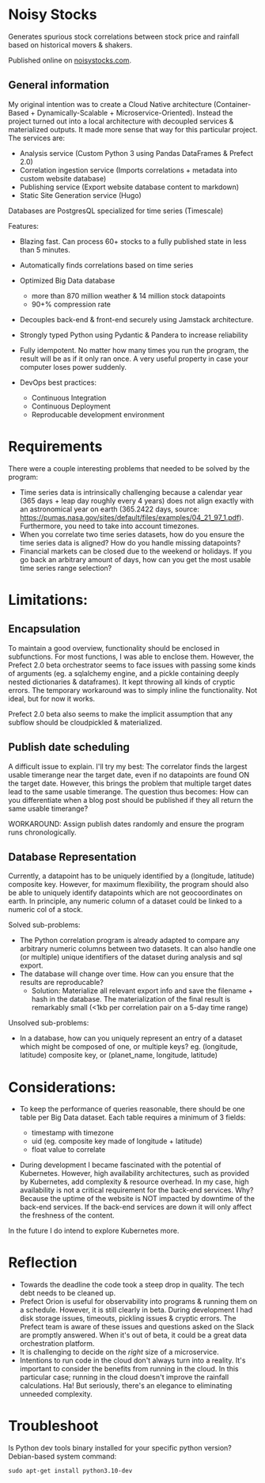 # Noisy Stocks

Generates spurious stock correlations between stock price and rainfall based on historical movers & shakers.

Published online on [noisystocks.com](https://www.noisystocks.com/).

## General information

My original intention was to create a Cloud Native architecture (Container-Based + Dynamically-Scalable + Microservice-Oriented). Instead the project turned out into a local architecture with decoupled services & materialized outputs. It made more sense that way for this particular project. The services are:

* Analysis service (Custom Python 3 using Pandas DataFrames & Prefect 2.0)
* Correlation ingestion service (Imports correlations + metadata into custom website database)
* Publishing service (Export website database content to markdown)
* Static Site Generation service (Hugo)

Databases are PostgresQL specialized for time series (Timescale)

Features:

* Blazing fast. Can process 60+ stocks to a fully published state in less than 5 minutes.

* Automatically finds correlations based on time series

* Optimized Big Data database
	- more than 870 million weather & 14 million stock datapoints
	- 90+% compression rate

* Decouples back-end & front-end securely using Jamstack architecture.

* Strongly typed Python using Pydantic & Pandera to increase reliability

* Fully idempotent. No matter how many times you run the program, the result will be as if it only ran once. A very useful property in case your computer loses power suddenly.

* DevOps best practices: 
	* Continuous Integration
	* Continuous Deployment
	* Reproducable development environment


# Requirements
 
There were a couple interesting problems that needed to be solved by the program:

- Time series data is intrinsically challenging because a calendar year (365 days + leap day roughly every 4 years) does not align exactly with an astronomical year on earth (365.2422 days, source: https://pumas.nasa.gov/sites/default/files/examples/04_21_97_1.pdf). Furthermore, you need to take into account timezones.
- When you correlate two time series datasets, how do you ensure the time series data is aligned? How do you handle missing datapoints?
- Financial markets can be closed due to the weekend or holidays. If you go back an arbitrary amount of days, how can you get the most usable time series range selection?


# Limitations:

## Encapsulation
To maintain a good overview, functionality should be enclosed in subfunctions. For most functions, I was able to enclose them. However, the Prefect 2.0 beta orchestrator seems to face issues with passing some kinds of arguments (eg. a sqlalchemy engine, and a pickle containing deeply nested dictionaries & dataframes). It kept throwing all kinds of cryptic errors. The temporary workaround was to simply inline the functionality. Not ideal, but for now it works. 

Prefect 2.0 beta also seems to make the implicit assumption that any subflow should be cloudpickled & materialized.

## Publish date scheduling

A difficult issue to explain. I'll try my best: The correlator finds the largest usable timerange near the target date, even if no datapoints are found ON the target date. However, this brings the problem that multiple target dates lead to the same usable timerange. The question thus becomes: How can you differentiate when a blog post should be published if they all return the same usable timerange?

WORKAROUND: Assign publish dates randomly and ensure the program runs chronologically.

## Database Representation
Currently, a datapoint has to be uniquely identified by a (longitude, latitude) composite key. However, for maximum flexibility, the program should also be able to uniquely identify datapoints which are not geocoordinates on earth. In principle, any numeric column of a dataset could be linked to a numeric col of a stock. 

Solved sub-problems:
- The Python correlation program is already adapted to compare any arbitrary numeric columns between two datasets. It can also handle one (or multiple) unique identifiers of the dataset during analysis and sql export.
- The database will change over time. How can you ensure that the results are reproducable?
	- Solution: Materialize all relevant export info and save the filename + hash in the database. The materialization of the final result is remarkably small (<1kb per correlation pair on a 5-day time range)

Unsolved sub-problems:
- In a database, how can you uniquely represent an entry of a dataset which might be composed of one, or multiple keys?
eg. (longitude, latitude) composite key, or (planet_name, longitude, latitude)

# Considerations:

* To keep the performance of queries reasonable, there should be one table per Big Data dataset. Each table requires a minimum of 3 fields:
	* timestamp with timezone
	* uid (eg. composite key made of longitude + latitude)
	* float value to correlate

* During development I became fascinated with the potential of Kubernetes. However, high availability architectures, such as provided by Kubernetes, add complexity & resource overhead. In my case, high availability is not a critical requirement for the back-end services. Why? Because the uptime of the website is NOT impacted by downtime of the back-end services. If the back-end services are down it will only affect the freshness of the content.

In the future I do intend to explore Kubernetes more.


# Reflection

* Towards the deadline the code took a steep drop in quality. The tech debt needs to be cleaned up.
* Prefect Orion is useful for observability into programs & running them on a schedule. However, it is still clearly in beta. During development I had disk storage issues, timeouts, pickling issues & cryptic errors. The Prefect team is aware of these issues and questions asked on the Slack are promptly answered. When it's out of beta, it could be a great data orchestration platform.
* It is challenging to decide on the _right_ size of a microservice.
* Intentions to run code in the cloud don't always turn into a reality. It's important to consider the benefits from running in the cloud. In this particular case; running in the cloud doesn't improve the rainfall calculations. Ha! But seriously, there's an elegance to eliminating unneeded complexity.

# Troubleshoot


Is Python dev tools binary installed for your specific python version? Debian-based system command:

	
	sudo apt-get install python3.10-dev